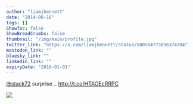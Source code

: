 ```yaml
---
author: "liamjbennett"
date: "2014-08-16"
tags: []
ShowToc: false
ShowBreadCrumbs: false
thumbnail: "/img/main/profile.jpg"
twitter_link: "https://x.com/liamjbennett/status/500564773856374784"
mastodon_link: ""
bluesky_link: ""
linkedin_link: ""
expiryDate: "2016-01-01"
---
```


[@stack72](https://x.com/stack72) surprise .. http://t.co/HTAOEcRRPC

![](https://pbs.twimg.com/media/BvJdAkhIAAAm3qf.png)
